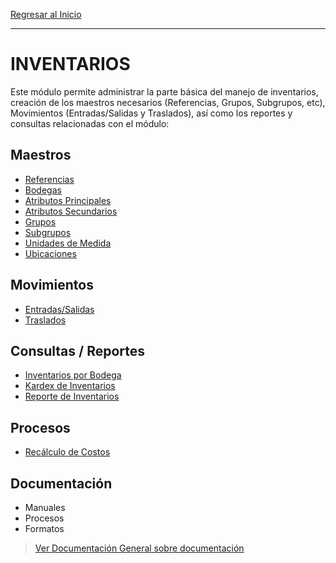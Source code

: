 [Regresar al Inicio](../README.md)

---
# INVENTARIOS

Este módulo permite administrar la parte básica del manejo de inventarios, creación de los maestros necesarios (Referencias, Grupos, Subgrupos, etc), Movimientos (Entradas/Salidas y Traslados), así como los reportes y consultas relacionadas con el módulo:

## Maestros

- [Referencias](maestros/referencias.md)
- [Bodegas](maestros/bodegas.md)
- [Atributos Principales](maestros/atributos-principales.md)
- [Atributos Secundarios](maestros/atributos-secundarios.md)
- [Grupos](maestros/grupos.md)
- [Subgrupos](maestros/subgrupos.md)
- [Unidades de Medida](maestros/unidades-de-medida.md)
- [Ubicaciones](maestros/ubicaciones.md)


## Movimientos

- [Entradas/Salidas](movimientos/entradas-salidas.md)
- [Traslados](movimientos/traslados.md)

## Consultas / Reportes

- [Inventarios por Bodega](consultas/inventarios-por-bodega.md)
- [Kardex de Inventarios](consultas/kardex-de-inventarios.md)
- [Reporte de Inventarios](consultas/reporte-de_inventarios.md)

## Procesos

- [Recálculo de Costos](procesos/recalculo-de-costos.md)

## Documentación 

- Manuales
- Procesos
- Formatos

>[Ver Documentación General sobre documentación](../Generales/documentacion.md)